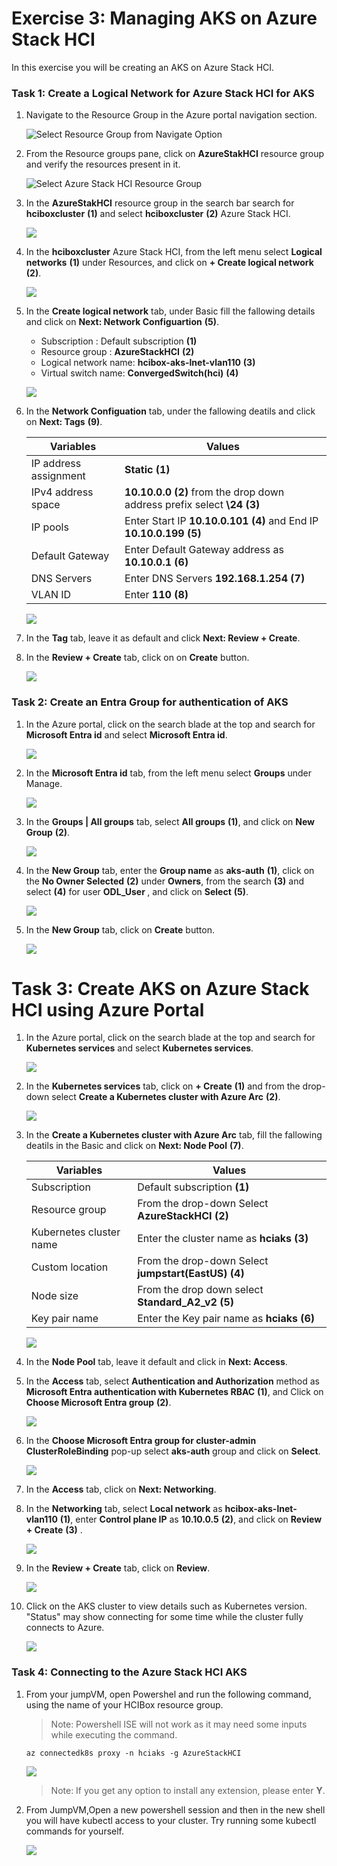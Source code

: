 # Exercise 3: Managing AKS on Azure Stack HCI 

  In this exercise you will be creating an AKS on Azure Stack HCI.


### Task 1: Create a Logical Network for Azure Stack HCI for AKS

1. Navigate to the Resource Group in the Azure portal navigation section.

   ![](.././media/navigate-resource-group.png "Select Resource Group from Navigate Option")

2. From the Resource groups pane, click on **AzureStakHCI** resource group and verify the resources present in it.

   ![](media/azurestackhci-rg.png "Select Azure Stack HCI Resource Group")

3. In the  **AzureStakHCI** resource group in the search bar search for **hciboxcluster** **(1)** and select **hciboxcluster** **(2)** Azure Stack HCI.

   ![](media/selecth-ciboxcluster-hci.png)

4. In the **hciboxcluster** Azure Stack HCI, from the left menu select **Logical networks** **(1)** under Resources, and click on **+ Create logical network** **(2)**.

   ![](media/logic1network-create.png)

5. In the **Create logical network** tab, under Basic fill the fallowing details and click on **Next: Network Configuartion** **(5)**.

    - Subscription : Default subscription **(1)**
    - Resource group : **AzureStackHCI** **(2)**
    - Logical network name: **hcibox-aks-lnet-vlan110** **(3)**
    - Virtual switch name: **ConvergedSwitch(hci)** **(4)**

   ![](media/logic-1network-basic.png)

6. In the **Network Configuation** tab, under the fallowing deatils and click on **Next: Tags** **(9)**.

    | **Variables**                | **Values**                                                    |
    | ---------------------------- |---------------------------------------------------------------|
    | IP address assignment | **Static** **(1)** |
    | IPv4 address space    | **10.10.0.0** **(2)** from the drop down  address prefix select **\24** **(3)** |
    | IP pools              | Enter Start IP **10.10.0.101** **(4)** and End IP **10.10.0.199** **(5)** |
    | Default Gateway       | Enter Default Gateway address as **10.10.0.1** **(6)** |
    | DNS Servers           | Enter DNS Servers **192.168.1.254** **(7)** |
    | VLAN ID               | Enter **110** **(8)** | 

   ![](media/logic-1network-network.png)

7. In the **Tag** tab, leave it as default and click **Next: Review + Create**.

8. In the **Review + Create** tab, click on on **Create** button.

   ![](media/logic-1network-create.png)

### Task 2: Create an Entra Group for authentication of AKS

1. In the Azure portal, click on the search blade at the top and search for **Microsoft Entra id** and select **Microsoft Entra id**.

   ![](media/entraid.png)

10. In the **Microsoft Entra id** tab, from the left menu select **Groups** under Manage. 

    ![](media/group.png)

11. In the **Groups | All groups** tab, select **All groups** **(1)**,  and click on **New Group** **(2)**.

    ![](media/addgroup.png)

12. In the **New Group** tab, enter the **Group name** as **aks-auth** **(1)**, click on the **No Owner Selected** **(2)** under **Owners**, from the search **(3)** and select **(4)** for user **ODL_User <inject key="DeploymentID"></inject>**, and click on **Select** **(5)**.

    ![](media/createnewgroup.png)

13. In the **New Group** tab, click on **Create** button.

    ![](media/newgroupcreate.png)



# Task 3: Create AKS on Azure Stack HCI using Azure Portal

1. In the Azure portal, click on the search blade at the top and search for **Kubernetes services** and select **Kubernetes services**.

    ![](media/select-kubernetes-services.png)

1. In the **Kubernetes services** tab, click on **+ Create** **(1)** and from the drop-down select **Create a Kubernetes cluster with Azure Arc** **(2)**.

    ![](media/select-kubernetes-add.png)

16. In the **Create a Kubernetes cluster with Azure Arc​** tab, fill the fallowing deatils in the Basic and click on **Next: Node Pool** **(7)**.

     | **Variables**                | **Values**                                                    |
     | ---------------------------- |---------------------------------------------------------------|
     | Subscription | Default subscription **(1)** |
     | Resource group | From the drop-down Select **AzureStackHCI** **(2)**  |
     | Kubernetes cluster name | Enter the cluster name as **hciaks** **(3)** |
     | Custom location | From the drop-down Select **jumpstart(EastUS)** **(4)** |
     | Node size | From the drop down select **Standard_A2_v2** **(5)** |
     | Key pair name | Enter the Key pair name as **hciaks** **(6)** |

    ![](media/creat-aks-basic.png)

17. In the **Node Pool** tab, leave it default and click in **Next: Access**.

18. In the **Access** tab, select **Authentication and Authorization** method as **Microsoft Entra authentication with Kubernetes RBAC** **(1)**, and Click on **Choose Microsoft Entra group** **(2)**. 

    ![](media/aksauth.png)

19. In the **Choose Microsoft Entra group for cluster-admin ClusterRoleBinding** pop-up select **aks-auth** group and click on **Select**.

    ![](media/select-group.png)

20. In the **Access** tab, click on **Next: Networking**.

21. In the **Networking** tab, select **Local network** as **hcibox-aks-lnet-vlan110** **(1)**, enter **Control plane IP** as **10.10.0.5** **(2)**, and click on **Review + Create** **(3)** .

    ![](media/aksnetwork.png)

22. In the **Review + Create** tab, click on **Review**.

    ![](media/akscreate.png)

23. Click on the AKS cluster to view details such as Kubernetes version. "Status" may show connecting for some time while the cluster fully connects to Azure.

     ![](media/aksoverview.png)
    
### Task 4: Connecting to the Azure Stack HCI AKS

1. From your jumpVM, open Powershel and run the following command, using the name of your HCIBox resource group.

   >Note: Powershell ISE will not work as it may need some inputs while executing the command. 

    ```
    az connectedk8s proxy -n hciaks -g AzureStackHCI
    ```
     ![](media/proxy.png)
   
   >Note: If you get any option to install any extension, please enter **Y**.    

3. From JumpVM,Open a new powershell session and then in the new shell you will have kubectl access to your cluster. Try running some kubectl commands for yourself.

    ![](media/kubconnected.png)
